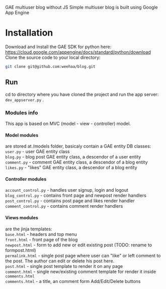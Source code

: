 GAE multiuser blog without JS
Simple multiuser blog is built using Google App Engine
# Installation
Download and Install the GAE SDK for python here: https://cloud.google.com/appengine/docs/standard/python/download
Clone the source code to your local directory: 
```bash
git clone git@github.com:weehaa/blog.git
```
## Run
cd to directory where you have cloned the project and run the app server: `dev_appserver.py` .

### Modules info
This app is based on MVC (model - view - controller) model.
#### Model modules 
  are stored at /models folder, basicaly contain a GAE entity DB classes:</br>
  `user.py` - user GAE entity class</br>
  `blog.py` - blog post GAE entity class, a descendor of a user entity</br>
  `comment.py` - comment GAE entity class, a descendor of a blog entity</br>
  `likes.py` - "likes" GAE entity class, a descendor of a blog entity</br>
#### Controller modules</br>
  `account_control.py` - handles user signup, login and logout</br>
  `blog_control.py` - contains front page and newpost render handlers</br>
  `post_control.py` - contains post page and likes render handler</br>
  `comment_control.py` - contains comment render handlers</br>
#### Views modules</br>
  are the jinja templates:</br>
  `base.html` - headers and top menu</br>
  `front.html` - front page of the blog</br>
  `newpost.html` - form to add new or edit existing post (TODO: rename to formpost.html)</br>
  `permalink.html` - single post page where user can "like" or left comment to the post. The author can edit or delete his post here.</br>
  `post.html` - single post template to render it on any page</br>
  `comment.html` - single new/existing comment template for render it inside `comments.html`</br>
  `comments.html` - a title, an comment form Add/Edit/Delete buttons</br>
  
